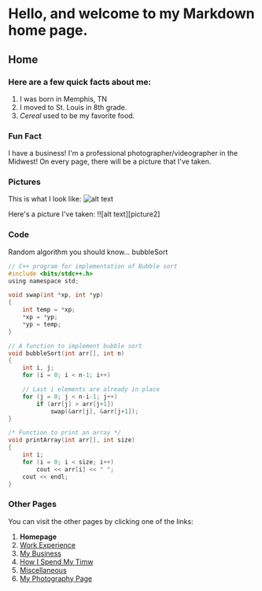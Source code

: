 # Hello, and welcome to my Markdown home page.

## Home

### Here are a few **quick** facts about me:
1. I was born in Memphis, TN
2. I moved to St. Louis in 8th grade.
3. *Cereal* used to be my favorite food.

### **Fun Fact**
I have a business! I'm a professional photographer/videographer in the Midwest!
On every page, there will be a picture that I've taken.

### **Pictures**
This is what I look like:
![alt text][picture]

Here's a picture I've taken:
!![alt text][picture2]

[picture]: (https://github.com/CjInProgress/IT1000/blob/main/IMG_1107.jpg)

[picture]: (https://images.squarespace-cdn.com/content/v1/5ea8f9fcd5913d4f94bbd59e/1601965590212-T23E9TNLP418ARQ3XSB3/ke17ZwdGBToddI8pDm48kMXRibDYMhUiookWqwUxEZ97gQa3H78H3Y0txjaiv_0fDoOvxcdMmMKkDsyUqMSsMWxHk725yiiHCCLfrh8O1z4YTzHvnKhyp6Da-NYroOW3ZGjoBKy3azqku80C789l0luUmcNM2NMBIHLdYyXL-Jww_XBra4mrrAHD6FMA3bNKOBm5vyMDUBjVQdcIrt03OQ/085A0838.jpg?format=500w)

### **Code**
Random algorithm you should know... bubbleSort
``` C
// C++ program for implementation of Bubble sort  
#include <bits/stdc++.h>
using namespace std;

void swap(int *xp, int *yp)  
{  
    int temp = *xp;  
    *xp = *yp;  
    *yp = temp;  
}  

// A function to implement bubble sort  
void bubbleSort(int arr[], int n)  
{  
    int i, j;  
    for (i = 0; i < n-1; i++)      

    // Last i elements are already in place  
    for (j = 0; j < n-i-1; j++)  
        if (arr[j] > arr[j+1])  
            swap(&arr[j], &arr[j+1]);  
}  

/* Function to print an array */
void printArray(int arr[], int size)  
{  
    int i;  
    for (i = 0; i < size; i++)  
        cout << arr[i] << " ";  
    cout << endl;  
}
```

### **Other Pages**
You can visit the other pages by clicking one of the links:
1. **Homepage**
2. [Work Experience]()
3. [My Business]()
4. [How I Spend My Timw]()
5. [Miscellaneous]()
6. [My Photography Page](cjharrisphotgraphy.com)
